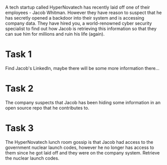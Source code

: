 A tech startup called HyperNovatech has recently laid off one of their employees - Jacob Whitman. However they have reason to suspect that he has secretly opened a backdoor into their system and is accessing company data. They have hired you, a world-renowned cyber security specialist to find out how Jacob is retrieving this information so that they can sue him for millions and ruin his life (again).

# Task 1
Find Jacob's LinkedIn, maybe there will be some more information there...

# Task 2
The company suspects that Jacob has been hiding some information in an open source repo that he contributes to. 

# Task 3
The HyperNovatech lunch room gossip is that Jacob had access to the government nuclear launch codes, however he no longer has access to them since he got laid off and they were on the company system. Retrieve the nuclear launch codes.
